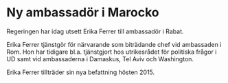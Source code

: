 # Ny ambassadör i Marocko

Regeringen har idag utsett Erika Ferrer till ambassadör i Rabat.

Erika Ferrer tjänstgör för närvarande som biträdande chef vid ambassaden i Rom. Hon har tidigare bl.a. tjänstgjort hos utrikesrådet för politiska frågor i UD samt vid ambassaderna i Damaskus, Tel Aviv och Washington.

Erika Ferrer tillträder sin nya befattning hösten 2015.
